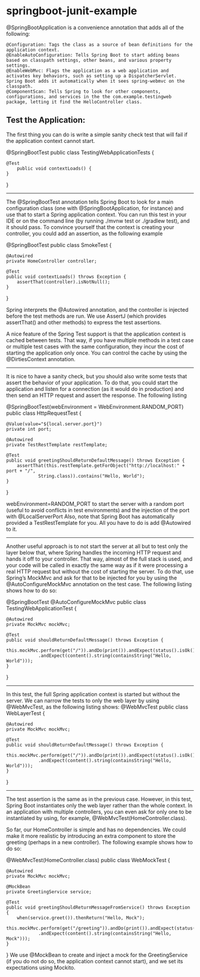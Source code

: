 # springboot-junit-example

@SpringBootApplication is a convenience annotation that adds all of the following:

    @Configuration: Tags the class as a source of bean definitions for the application context.
    @EnableAutoConfiguration: Tells Spring Boot to start adding beans based on classpath settings, other beans, and various property settings.
    @EnableWebMvc: Flags the application as a web application and activates key behaviors, such as setting up a DispatcherServlet. Spring Boot adds it automatically when it sees spring-webmvc on the classpath.
    @ComponentScan: Tells Spring to look for other components, configurations, and services in the the com.example.testingweb package, letting it find the HelloController class.


Test the Application:
----------------------
The first thing you can do is write a simple sanity check test that will fail if the application context cannot start.

@SpringBootTest
public class TestingWebApplicationTests {

	@Test
		public void contextLoads() {
	}
}

---------------------
The @SpringBootTest annotation tells Spring Boot to look for a main configuration class (one with @SpringBootApplication, for instance) and use that to start a Spring application context. 
You can run this test in your IDE or on the command line (by running ./mvnw test or ./gradlew test), and it should pass.
To convince yourself that the context is creating your controller, you could add an assertion, as the following example

@SpringBootTest
public class SmokeTest {

	@Autowired
	private HomeController controller;

	@Test
	public void contextLoads() throws Exception {
		assertThat(controller).isNotNull();
	}
}

Spring interprets the @Autowired annotation, and the controller is injected before the test methods are run. 
We use AssertJ (which provides assertThat() and other methods) to express the test assertions.

A nice feature of the Spring Test support is that the application context is cached between tests. 
That way, if you have multiple methods in a test case or multiple test cases with the same configuration, they incur the cost of starting the application only once. 
You can control the cache by using the @DirtiesContext annotation.

------------------------------
It is nice to have a sanity check, but you should also write some tests that assert the behavior of your application. 
To do that, you could start the application and listen for a connection (as it would do in production) and then send an HTTP request and assert the response. 
The following listing

@SpringBootTest(webEnvironment = WebEnvironment.RANDOM_PORT)
public class HttpRequestTest {

	@Value(value="${local.server.port}")
	private int port;

	@Autowired
	private TestRestTemplate restTemplate;

	@Test
	public void greetingShouldReturnDefaultMessage() throws Exception {
		assertThat(this.restTemplate.getForObject("http://localhost:" + port + "/",
				String.class)).contains("Hello, World");
	}
}

webEnvironment=RANDOM_PORT to start the server with a random port (useful to avoid conflicts in test environments) and the injection of the port with @LocalServerPort
Also, note that Spring Boot has automatically provided a TestRestTemplate for you. All you have to do is add @Autowired to it.

------------------------------------------------------------------------------------
Another useful approach is to not start the server at all but to test only the layer below that, where Spring handles the incoming HTTP request and hands it off to your controller. 
That way, almost of the full stack is used, and your code will be called in exactly the same way as if it were processing a real HTTP request but without the cost of starting the server. 
To do that, use Spring’s MockMvc and ask for that to be injected for you by using the @AutoConfigureMockMvc annotation on the test case. 
The following listing shows how to do so:

@SpringBootTest
@AutoConfigureMockMvc
public class TestingWebApplicationTest {

	@Autowired
	private MockMvc mockMvc;

	@Test
	public void shouldReturnDefaultMessage() throws Exception {
		this.mockMvc.perform(get("/")).andDo(print()).andExpect(status().isOk())
				.andExpect(content().string(containsString("Hello, World")));
	}
}

--------------------------------------------------------------------------------------
In this test, the full Spring application context is started but without the server. 
We can narrow the tests to only the web layer by using @WebMvcTest, as the following listing shows:
@WebMvcTest
public class WebLayerTest {

	@Autowired
	private MockMvc mockMvc;

	@Test
	public void shouldReturnDefaultMessage() throws Exception {
		this.mockMvc.perform(get("/")).andDo(print()).andExpect(status().isOk())
				.andExpect(content().string(containsString("Hello, World")));
	}
}

----------------------------------------------------------------------------------------

The test assertion is the same as in the previous case. However, in this test, Spring Boot instantiates only the web layer rather than the whole context. 
In an application with multiple controllers, you can even ask for only one to be instantiated by using, for example, @WebMvcTest(HomeController.class).

So far, our HomeController is simple and has no dependencies. We could make it more realistic by introducing an extra component to store the greeting 
(perhaps in a new controller). The following example shows how to do so:

@WebMvcTest(HomeController.class)
public class WebMockTest {

	@Autowired
	private MockMvc mockMvc;

	@MockBean
	private GreetingService service;

	@Test
	public void greetingShouldReturnMessageFromService() throws Exception {
		when(service.greet()).thenReturn("Hello, Mock");
		this.mockMvc.perform(get("/greeting")).andDo(print()).andExpect(status().isOk())
				.andExpect(content().string(containsString("Hello, Mock")));
	}
}
We use @MockBean to create and inject a mock for the GreetingService (if you do not do so, the application context cannot start), and we set its expectations using Mockito.

